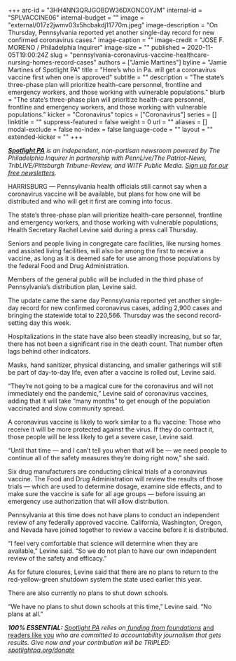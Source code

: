 +++
arc-id = "3HH4NN3QRJGOBDW36DXONCOYJM"
internal-id = "SPLVACCINE06"
internal-budget = ""
image = "external/017z2jwmv03x5hcbakdj11770m.jpeg"
image-description = "On Thursday, Pennsylvania reported yet another single-day record for new confirmed coronavirus cases."
image-caption = ""
image-credit = "JOSE F. MORENO / Philadelphia Inquirer"
image-size = ""
published = 2020-11-05T19:00:24Z
slug = "pennsylvania-coronavirus-vaccine-healthcare-nursing-homes-record-cases"
authors = ["Jamie Martines"]
byline = "Jamie Martines of Spotlight PA"
title = "Here’s who in Pa. will get a coronavirus vaccine first when one is approved"
subtitle = ""
description = "The state’s three-phase plan will prioritize health-care personnel, frontline and emergency workers, and those working with vulnerable populations."
blurb = "The state’s three-phase plan will prioritize health-care personnel, frontline and emergency workers, and those working with vulnerable populations."
kicker = "Coronavirus"
topics = ["Coronavirus"]
series = []
linktitle = ""
suppress-featured = false
weight = 0
url = ""
aliases = []
modal-exclude = false
no-index = false
language-code = ""
layout = ""
extended-kicker = ""
+++

<a href="https://www.spotlightpa.org/"><i><b>Spotlight PA</b></i></a><i> is an independent, non-partisan newsroom powered by The Philadelphia Inquirer in partnership with PennLive/The Patriot-News, TribLIVE/Pittsburgh Tribune-Review, and WITF Public Media. </i><a href="https://www.spotlightpa.org/newsletters"><i>Sign up for our free newsletters</i></a><i>.</i>

HARRISBURG — Pennsylvania health officials still cannot say when a coronavirus vaccine will be available, but plans for how one will be distributed and who will get it first are coming into focus.

The state’s three-phase plan will prioritize health-care personnel, frontline and emergency workers, and those working with vulnerable populations, Health Secretary Rachel Levine said during a press call Thursday.

Seniors and people living in congregate care facilities, like nursing homes and assisted living facilities, will also be among the first to receive a vaccine, as long as it is deemed safe for use among those populations by the federal Food and Drug Administration.

Members of the general public will be included in the third phase of Pennsylvania’s distribution plan, Levine said.

The update came the same day Pennsylvania reported yet another single-day record for new confirmed coronavirus cases, adding 2,900 cases and bringing the statewide total to 220,566. Thursday was the second record-setting day this week.

<script src="https://www.spotlightpa.org/embed.js" async></script><div data-spl-embed-version="1" data-spl-src="https://www.spotlightpa.org/embeds/newsletter-covid/"></div>

Hospitalizations in the state have also been steadily increasing, but so far, there has not been a significant rise in the death count. That number often lags behind other indicators.

Masks, hand sanitizer, physical distancing, and smaller gatherings will still be part of day-to-day life, even after a vaccine is rolled out, Levine said.

“They’re not going to be a magical cure for the coronavirus and will not immediately end the pandemic,” Levine said of coronavirus vaccines, adding that it will take “many months” to get enough of the population vaccinated and slow community spread.

A coronavirus vaccine is likely to work similar to a flu vaccine: Those who receive it will be more protected against the virus. If they do contract it, those people will be less likely to get a severe case, Levine said.

“Until that time — and I can’t tell you when that will be — we need people to continue all of the safety measures they’re doing right now,” she said.

<script src="https://www.spotlightpa.org/embed.js" async></script><div data-spl-embed-version="1" data-spl-src="https://www.spotlightpa.org/embeds/donate/?teaser_text=Spotlight%20PA%20provides%20essential%2C%20public-service%20journalism%20about%20Pennsylvania%20thank%20to%20readers%20like%20you.%20For%20a%20limited%20time%2C%20become%20a%20member%20and%20your%20contribution%20will%20be%20TRIPLED.&cta_text=YES%2C%20TRIPLE%20MY%20GIFT&eyebrow_text=BECOME%20A%20MEMBER"></div>

Six drug manufacturers are conducting clinical trials of a coronavirus vaccine. The Food and Drug Administration will review the results of those trials — which are used to determine dosage, examine side effects, and to make sure the vaccine is safe for all age groups — before issuing an emergency use authorization that will allow distribution.

Pennsylvania at this time does not have plans to conduct an independent review of any federally approved vaccine. California, Washington, Oregon, and Nevada have joined together to review a vaccine before it is distributed.

“I feel very comfortable that science will determine when they are available,” Levine said. “So we do not plan to have our own independent review of the safety and efficacy.”

As for future closures, Levine said that there are no plans to return to the red-yellow-green shutdown system the state used earlier this year.

There are also currently no plans to shut down schools.

“We have no plans to shut down schools at this time,” Levine said. “No plans at all.”

<i><b>100% ESSENTIAL:</b></i><i> </i><a href="https://www.spotlightpa.org/"><i>Spotlight PA</i></a><i> relies on</i><a href="https://www.spotlightpa.org/support"><i> funding from foundations</i></a><i> </i><a href="https://www.spotlightpa.org/support">and readers like you</a><i> who are committed to accountability journalism that gets results. Give now and your contribution will be TRIPLED: </i><a href="https://www.spotlightpa.org/donate"><i>spotlightpa.org/donate</i></a>

